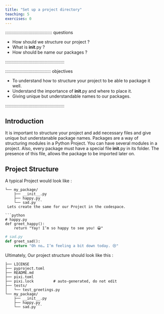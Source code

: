 ```yaml
---
title: "Set up a project directory"
teaching: 5
exercises: 0
---
```


:::::::::::::::::::::::::::::::::::::: questions

- How should we  structure our project ?
- What is __init__.py ?
- How should be name our packages ?
  

::::::::::::::::::::::::::::::::::::::::::::::::

::::::::::::::::::::::::::::::::::::: objectives

- To understand how to structure your project to be able to package it well.
- Understand the importance of  __init__.py and where to place it.
- Giving unique but understandable names to our packages.

::::::::::::::::::::::::::::::::::::::::::::::::

## Introduction

It is important to structure your project and add necessary files and give unique but understanable package names. Packages are a way of structuring modules in a Python Project.
You can have several modules in a project.
Also, every package must have a special file __init__.py in its folder.
The presence of this file, allows the package to be imported later on.

## Project Structure
A typical Project would look like :
```greet_me/
└── my_package/
    ├── __init__.py
    ├── happy.py
    └── sad.py```
 Lets create the same for our Project in the codespace.
 
```python
# happy.py
def greet_happy():
    return "Yay! I’m so happy to see you! 😀"
```
```python
# sad.py
def greet_sad():
    return "Oh no… I’m feeling a bit down today. 😢"
```
Ultimately, Our project structure should look like this : 
```greet_me/
├── LICENSE
├── pyproject.toml
├── README.md
├── pixi.toml
├── pixi.lock         # auto-generated, do not edit
├── tests/
│   └── test_greetings.py
└── my_package/
    ├── __init__.py
    ├── happy.py
    └── sad.py```

